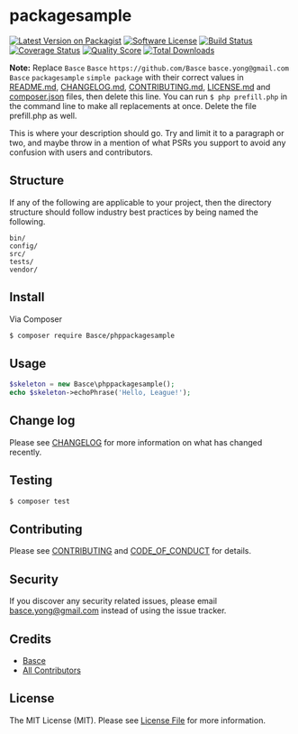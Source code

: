 # packagesample

[![Latest Version on Packagist][ico-version]][link-packagist]
[![Software License][ico-license]](LICENSE.md)
[![Build Status][ico-travis]][link-travis]
[![Coverage Status][ico-scrutinizer]][link-scrutinizer]
[![Quality Score][ico-code-quality]][link-code-quality]
[![Total Downloads][ico-downloads]][link-downloads]

**Note:** Replace ```Basce``` ```Basce``` ```https://github.com/Basce``` ```basce.yong@gmail.com``` ```Basce``` ```packagesample``` ```simple package``` with their correct values in [README.md](README.md), [CHANGELOG.md](CHANGELOG.md), [CONTRIBUTING.md](CONTRIBUTING.md), [LICENSE.md](LICENSE.md) and [composer.json](composer.json) files, then delete this line. You can run `$ php prefill.php` in the command line to make all replacements at once. Delete the file prefill.php as well.

This is where your description should go. Try and limit it to a paragraph or two, and maybe throw in a mention of what
PSRs you support to avoid any confusion with users and contributors.

## Structure

If any of the following are applicable to your project, then the directory structure should follow industry best practices by being named the following.

```
bin/        
config/
src/
tests/
vendor/
```


## Install

Via Composer

``` bash
$ composer require Basce/phppackagesample
```

## Usage

``` php
$skeleton = new Basce\phppackagesample();
echo $skeleton->echoPhrase('Hello, League!');
```

## Change log

Please see [CHANGELOG](CHANGELOG.md) for more information on what has changed recently.

## Testing

``` bash
$ composer test
```

## Contributing

Please see [CONTRIBUTING](CONTRIBUTING.md) and [CODE_OF_CONDUCT](CODE_OF_CONDUCT.md) for details.

## Security

If you discover any security related issues, please email basce.yong@gmail.com instead of using the issue tracker.

## Credits

- [Basce][link-author]
- [All Contributors][link-contributors]

## License

The MIT License (MIT). Please see [License File](LICENSE.md) for more information.

[ico-version]: https://img.shields.io/packagist/v/Basce/packagesample.svg?style=flat-square
[ico-license]: https://img.shields.io/badge/license-MIT-brightgreen.svg?style=flat-square
[ico-travis]: https://img.shields.io/travis/Basce/packagesample/master.svg?style=flat-square
[ico-scrutinizer]: https://img.shields.io/scrutinizer/coverage/g/Basce/packagesample.svg?style=flat-square
[ico-code-quality]: https://img.shields.io/scrutinizer/g/Basce/packagesample.svg?style=flat-square
[ico-downloads]: https://img.shields.io/packagist/dt/Basce/packagesample.svg?style=flat-square

[link-packagist]: https://packagist.org/packages/Basce/packagesample
[link-travis]: https://travis-ci.org/Basce/packagesample
[link-scrutinizer]: https://scrutinizer-ci.com/g/Basce/packagesample/code-structure
[link-code-quality]: https://scrutinizer-ci.com/g/Basce/packagesample
[link-downloads]: https://packagist.org/packages/Basce/packagesample
[link-author]: https://github.com/Basce
[link-contributors]: ../../contributors
